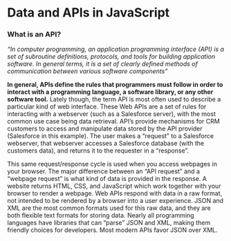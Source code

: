 # Data and APIs in JavaScript

### What is an API?

<i>“In computer programming, an application programming interface (API) is a set of subroutine definitions, protocols, and tools for building application software. In general terms, it is a set of clearly defined methods of communication between various software components”</i>

<b>In general, APIs define the rules that programmers must follow in order to interact with a programming language, a software library, or any other software tool.</b> Lately though, the term API is most often used to describe a particular kind of web interface. These Web APIs are a set of rules for interacting with a webserver (such as a Salesforce server), with the most common use case being data retrieval. API’s provide mechanisms for CRM customers to access and manipulate data stored by the API provider (Salesforce in this example). The user makes a “request” to a Salesforce webserver, that webserver accesses a Salesforce database (with the customers data), and returns it to the requester in a “response”.

This same request/response cycle is used when you access webpages in your browser. The major difference between an “API request” and a “webpage request” is what kind of data is provided in the response. A website returns HTML, CSS, and JavaScript which work together with your browser to render a webpage. Web APIs respond with data in a raw format, not intended to be rendered by a browser into a user experience. JSON and XML are the most common formats used for this raw data, and they are both flexible text formats for storing data. Nearly all programming languages have libraries that can “parse” JSON and XML, making them friendly choices for developers. Most modern APIs favor JSON over XML.
